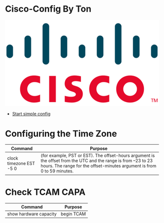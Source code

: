 # Cisco-Config By Ton

<img src=Cisco-Logo.png/>


- [Start simple config](basic%20simple%20config.md)


# Configuring the Time Zone
| Command | 	Purpose |
| --- | --- |
| clock timezone EST -5 0 |  (for example, PST or EST). The offset-hours argument is the offset from the UTC and the range is from –23 to 23 hours. The range for the offset-minutes argument is from 0 to 59 minutes. |

# Check TCAM CAPA
| Command | 	Purpose |
| --- | --- |
|show hardware capacity | begin TCAM|Displays Capacity Performance|

